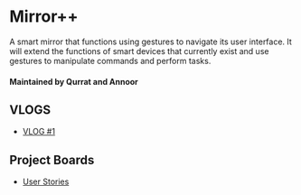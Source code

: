 # Mirror++

A smart mirror that functions using gestures to navigate its user interface. It will extend the functions of smart devices that currently exist and use gestures to manipulate commands and perform tasks.

#### Maintained by Qurrat and Annoor

## VLOGS
* [VLOG #1](https://www.youtube.com/watch?v=p-QscUXVlfg&ab_channel=AnnoorRahman)

## Project Boards
* [User Stories](https://github.com/annoor98/ense-400-capstone/projects/1)
